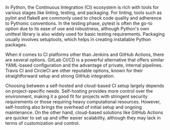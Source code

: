 In Python, the Continuous Integration (CI) ecosystem is rich with tools for various stages like linting, testing, and packaging. For linting, tools such as pylint and flake8 are commonly used to check code quality and adherence to Pythonic conventions. In the testing phase, pytest is often the go-to option due to its ease of use and robustness, although Python's own unittest library is also widely used for basic testing requirements. Packaging usually involves setuptools, which helps in creating installable Python packages.

When it comes to CI platforms other than Jenkins and GitHub Actions, there are several options. GitLab CI/CD is a powerful alternative that offers similar YAML-based configuration and the advantage of private, internal pipelines. Travis CI and CircleCI are other reputable options, known for their straightforward setup and strong GitHub integration.

Choosing between a self-hosted and cloud-based CI setup largely depends on project-specific needs. Self-hosting provides more control over the environment, making it a good fit for projects with stringent security requirements or those requiring heavy computational resources. However, self-hosting also brings the overhead of initial setup and ongoing maintenance. On the other hand, cloud-based solutions like GitHub Actions are quicker to set up and offer easier scalability, although they may lack in terms of customization and control.